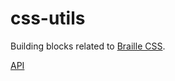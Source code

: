 css-utils
=========

Building blocks related to [Braille CSS][braillecss].

[API](src/main)


[braillecss]: http://braillespecs.github.io/braille-css
